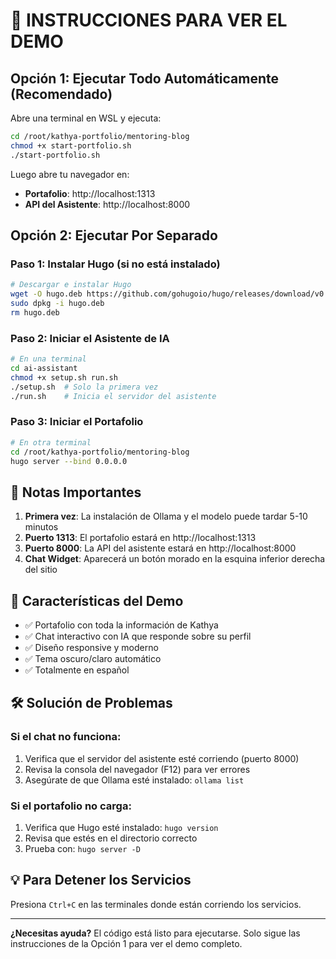 # 🚀 INSTRUCCIONES PARA VER EL DEMO

## Opción 1: Ejecutar Todo Automáticamente (Recomendado)

Abre una terminal en WSL y ejecuta:

```bash
cd /root/kathya-portfolio/mentoring-blog
chmod +x start-portfolio.sh
./start-portfolio.sh
```

Luego abre tu navegador en:
- **Portafolio**: http://localhost:1313
- **API del Asistente**: http://localhost:8000

## Opción 2: Ejecutar Por Separado

### Paso 1: Instalar Hugo (si no está instalado)
```bash
# Descargar e instalar Hugo
wget -O hugo.deb https://github.com/gohugoio/hugo/releases/download/v0.120.4/hugo_extended_0.120.4_linux-amd64.deb
sudo dpkg -i hugo.deb
rm hugo.deb
```

### Paso 2: Iniciar el Asistente de IA
```bash
# En una terminal
cd ai-assistant
chmod +x setup.sh run.sh
./setup.sh  # Solo la primera vez
./run.sh    # Inicia el servidor del asistente
```

### Paso 3: Iniciar el Portafolio
```bash
# En otra terminal
cd /root/kathya-portfolio/mentoring-blog
hugo server --bind 0.0.0.0
```

## 📝 Notas Importantes

1. **Primera vez**: La instalación de Ollama y el modelo puede tardar 5-10 minutos
2. **Puerto 1313**: El portafolio estará en http://localhost:1313
3. **Puerto 8000**: La API del asistente estará en http://localhost:8000
4. **Chat Widget**: Aparecerá un botón morado en la esquina inferior derecha del sitio

## 🎯 Características del Demo

- ✅ Portafolio con toda la información de Kathya
- ✅ Chat interactivo con IA que responde sobre su perfil
- ✅ Diseño responsive y moderno
- ✅ Tema oscuro/claro automático
- ✅ Totalmente en español

## 🛠️ Solución de Problemas

### Si el chat no funciona:
1. Verifica que el servidor del asistente esté corriendo (puerto 8000)
2. Revisa la consola del navegador (F12) para ver errores
3. Asegúrate de que Ollama esté instalado: `ollama list`

### Si el portafolio no carga:
1. Verifica que Hugo esté instalado: `hugo version`
2. Revisa que estés en el directorio correcto
3. Prueba con: `hugo server -D`

## 💡 Para Detener los Servicios

Presiona `Ctrl+C` en las terminales donde están corriendo los servicios.

---

**¿Necesitas ayuda?** El código está listo para ejecutarse. Solo sigue las instrucciones de la Opción 1 para ver el demo completo.